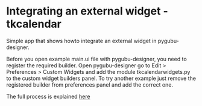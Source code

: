 # Integrating an external widget - tkcalendar

Simple app that shows howto integrate an external widget in pygubu-designer.

Before you open example main.ui file with pygubu-designer, you need to register
the required builder. Open pygubu-designer go to Edit > Preferences > Custom Widgets
and add the module tkcalendarwidgets.py to the custom widget builders panel.
To try another example just remove the registered builder from preferences panel and add the correct one.

The full process is explained [here](https://github.com/alejandroautalan/pygubu-designer/wiki/Design-Reuse)
